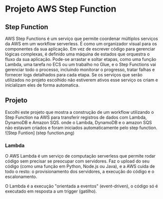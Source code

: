 # Projeto AWS Step Function

## Step Function
AWS Step Functions é um serviço que permite coordenar múltiplos serviços da AWS em um workflow serverless. É como um organizador visual para os componentes da sua aplicação. Em vez de escrever código para gerenciar lógicas complexas, é definido uma máquina de estados que orquestra o fluxo da sua aplicação. Pode-se arrastar e soltar etapas, como uma função Lambda, uma tarefa no ECS ou um trabalho no Glue, e o Step Functions vai gerenciar todo o processo, incluindo monitorar o progresso, tratar falhas e fornecer logs detalhados para cada etapa.
Se os serviços que serão utilizados no projeto escolhido não estiverem ativos esse serviço os criam e inicializam eles de forma automatica.

## Projeto
Escolhi este projeto que mostra a construção de um workflow utilizando o Step Function na AWS para transferir registros de dados com Lambda, DynamoDB e Amazon SQS.
onde o Lambda, DynamoDB e o amazon SQS não estavam criados e foram iniciados automaticamente pelo step function.
![Step Funtion] (step function.png)

### Lambda
O AWS Lambda é um serviço de computação serverless que permite rodar código sem precisar se preocupar com servidores. Faz o upload do seu código (como uma função em Python, Node.js ou Java), e a AWS cuida de todo o resto: o provisionamento dos servidores, a execução do código e o escalonamento.

O Lambda é a execução "orientada a eventos" (event-driven), o código só é executado em resposta a um trigger (gatilho).
